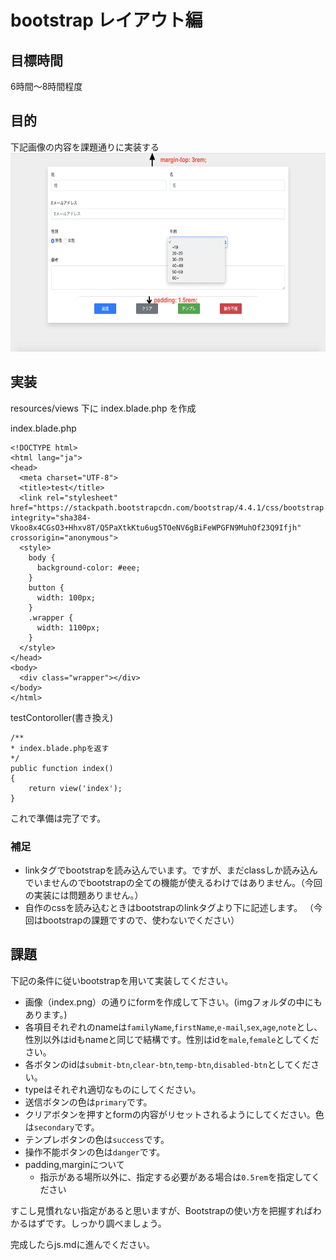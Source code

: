 # bootstrap レイアウト編

## 目標時間

6時間〜8時間程度

## 目的

下記画像の内容を課題通りに実装する
<img src="img/index.png" alt="index" width="640" height="318">

## 実装

resources/views 下に index.blade.php を作成

index.blade.php
```
<!DOCTYPE html>
<html lang="ja">
<head>
  <meta charset="UTF-8">
  <title>test</title>
  <link rel="stylesheet" href="https://stackpath.bootstrapcdn.com/bootstrap/4.4.1/css/bootstrap.min.css" integrity="sha384-Vkoo8x4CGsO3+Hhxv8T/Q5PaXtkKtu6ug5TOeNV6gBiFeWPGFN9MuhOf23Q9Ifjh" crossorigin="anonymous">
  <style>
    body {
      background-color: #eee;
    }
    button {
      width: 100px;
    }
    .wrapper {
      width: 1100px;
    }
  </style>
</head>
<body>
  <div class="wrapper"></div>
</body>
</html>
```
testContoroller(書き換え)
```
/**
* index.blade.phpを返す
*/
public function index()
{
    return view('index');
}
```

これで準備は完了です。

### 補足
- linkタグでbootstrapを読み込んでいます。ですが、まだclassしか読み込んでいませんのでbootstrapの全ての機能が使えるわけではありません。（今回の実装には問題ありません。）
- 自作のcssを読み込むときはbootstrapのlinkタグより下に記述します。
（今回はbootstrapの課題ですので、使わないでください）

## 課題

下記の条件に従いbootstrapを用いて実装してください。

- 画像（index.png）の通りにformを作成して下さい。(imgフォルダの中にもあります。)
- 各項目それぞれのnameは`familyName`,`firstName`,`e-mail`,`sex`,`age`,`note`とし、性別以外はidもnameと同じで結構です。性別はidを`male`,`female`としてください。
- 各ボタンのidは`submit-btn`,`clear-btn`,`temp-btn`,`disabled-btn`としてください。
- typeはそれぞれ適切なものにしてください。
- 送信ボタンの色は`primary`です。
- クリアボタンを押すとformの内容がリセットされるようにしてください。色は`secondary`です。
- テンプレボタンの色は`success`です。
- 操作不能ボタンの色は`danger`です。
- padding,marginについて
    - 指示がある場所以外に、指定する必要がある場合は`0.5rem`を指定してください

すこし見慣れない指定があると思いますが、Bootstrapの使い方を把握すればわかるはずです。しっかり調べましょう。

完成したらjs.mdに進んでください。